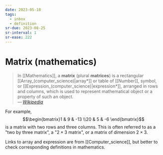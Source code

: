 ```yaml
---
date: 2023-05-18
tags:
  - inbox
  - definition
sr-due: 2023-08-25
sr-interval: 1
sr-ease: 222
---
```


# Matrix (mathematics)

> In [[Mathematics]], a **matrix** (plural **matrices**) is a rectangular
> [[Array_(computer_science)|array*]] or table of [[Number]], symbol, or
> [[Expression_(computer_science)|expression*]], arranged in rows and columns,
> which is used to represent mathematical object or a property of such an
> object.\
> —&thinsp;<cite>[Wikipedia](https://en.wikipedia.org/wiki/Matrix_\(mathematics\))</cite>

For example, $$\begin{bmatrix}1 & 9 & -13 \\20 & 5 & -6 \end{bmatrix}$$
is a matrix with two rows and three columns. This is often referred to as a
"two by three matrix", a "$2\times 3$ matrix", or a matrix of dimension
$2\times 3$.

Links to array and expression are from [[Computer_science]], but better to check
corresponding definitions in mathematics.
